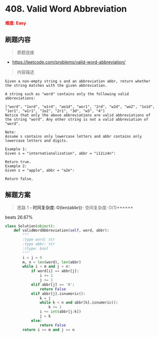 # 408. Valid Word Abbreviation

**<font color=red>难度: Easy</font>**

## 刷题内容

> 原题连接

* https://leetcode.com/problems/valid-word-abbreviation/

> 内容描述

```
Given a non-empty string s and an abbreviation abbr, return whether the string matches with the given abbreviation.

A string such as "word" contains only the following valid abbreviations:

["word", "1ord", "w1rd", "wo1d", "wor1", "2rd", "w2d", "wo2", "1o1d", "1or1", "w1r1", "1o2", "2r1", "3d", "w3", "4"]
Notice that only the above abbreviations are valid abbreviations of the string "word". Any other string is not a valid abbreviation of "word".

Note:
Assume s contains only lowercase letters and abbr contains only lowercase letters and digits.

Example 1:
Given s = "internationalization", abbr = "i12iz4n":

Return true.
Example 2:
Given s = "apple", abbr = "a2e":

Return false.
```

## 解题方案

> 思路 1
******- 时间复杂度: O(len(abbr))******- 空间复杂度: O(1)******




beats 26.67%

```python
class Solution(object):
    def validWordAbbreviation(self, word, abbr):
        """
        :type word: str
        :type abbr: str
        :rtype: bool
        """
        i = j = 0
        m, n = len(word), len(abbr)
        while i < m and j < n:
            if word[i] == abbr[j]:
                i += 1
                j += 1
            elif abbr[j] == '0':
                return False
            elif abbr[j].isnumeric():
                k = j
                while k < n and abbr[k].isnumeric():
                    k += 1
                i += int(abbr[j:k])
                j = k
            else:
                return False
        return i == m and j == n
```




























